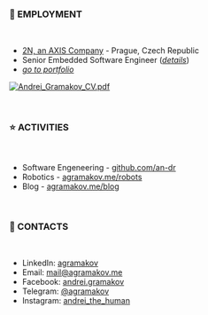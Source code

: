 ### 💼 EMPLOYMENT
 
 <br>

<!-- https://michaelcurrin.github.io/badge-generator/#/generic -->


- [2N, an AXIS Company](https://www.2n.com/) - Prague, Czech Republic
- Senior Embedded Software Engineer ([*details*](https://agramakov.me/cv-online/#employment-history))
- *[go to portfolio](https://agramakov.me/portfolio)*

[![Andrei_Gramakov_CV.pdf](https://img.shields.io/badge/CV:_PDF_Version-Download-green?style=social&logo=Read.cv&link=https://agramakov.me/cv-pdf)](https://agramakov.me/cv-pdf)

<br>

### ⭐ ACTIVITIES

 <br>

- Software Engeneering - [github.com/an-dr](https://github.com/an-dr)
- Robotics - [agramakov.me/robots](https://agramakov.me/robots)
- Blog - [agramakov.me/blog](https://agramakov.me/blog)

<br>

### 📨 CONTACTS

 <br>

- LinkedIn: [agramakov](https://www.linkedin.com/in/agramakov/)
- Email: [mail@agramakov.me](mailto:mail@agramakov.me)
- Facebook: [andrei.gramakov](https://www.facebook.com/andrei.gramakov)
- Telegram: [@agramakov](https://t.me/agramakov)
- Instagram: [andrei_the_human](https://www.instagram.com/andrei_the_human)
